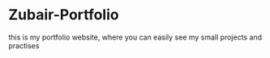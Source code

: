 # Zubair-Portfolio
this is my portfolio website, where you can easily see my small projects and practises
